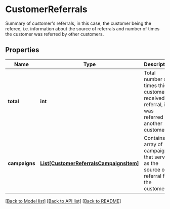# CustomerReferrals

Summary of customer's referrals, in this case, the customer being the referee, i.e. information about the source of referrals and number of times the customer was referred by other customers.

## Properties
Name | Type | Description | Notes
------------ | ------------- | ------------- | -------------
**total** | **int** | Total number of times this customer received a referral, i.e. was referred by another customer. | 
**campaigns** | [**List[CustomerReferralsCampaignsItem]**](CustomerReferralsCampaignsItem.md) | Contains an array of campaigns that served as the source of a referral for the customer. | 

[[Back to Model list]](../README.md#documentation-for-models) [[Back to API list]](../README.md#documentation-for-api-endpoints) [[Back to README]](../README.md)


